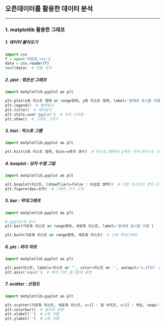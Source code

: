 ## 오픈데이터를 활용한 데이터 분석

<hr>

### 1. matplotlib 활용한 그래프


##### 	1. 데이터 불러오기

```python
import csv
f = open('파일명.csv')
data = csv.reader(f)
next(data)  # 첫줄 제거
```



##### 2. plot : 꺾은선 그래프

```python
import matplotlib.pyplot as plt

plt.plot(x축 리스트 형태 or range형태, y축 리스트 형태, label='범례에 표시할 이름', color='선 색상', ls='라인 스타일')
plt.legend()  # 범례표시
plt.title()  # 제목넣기
plt.style.use('ggplot')  # 격자 스타일
plt.show()  # 그래프 그리기
```

 

##### 3. hist : 히스토 그램

```python
import matplotlib.pyplot as plt

plt.hist(x축 리스트 형태, bins=x축의 갯수)  # 히스토그램에서 y축은 갯수(횟수)로 나타남
```

 

##### 	4. boxplot : 상자 수염 그림

```python
import matplotlib.pyplot as plt

plt.boxplot(리스트, (showfliers=False : 이상값 생략))  # 이중 리스트의 경우 [[], []] x축이 내부 리스트 갯수만큼 나뉨
plt.figure(dpi=숫자)  # 그래프 크기 수정
```

 

##### 	5. bar : 막대그래프

```python
import matplotlib.pyplot as plt

# pyplot과 유사
plt.bar(가로축 리스트 or range형태, 세로축 리스트, label='범레에 표시할 이름')

plt.barh(가로축 리스트 or range형태, 세로축 리스트)  # 수평 막대그래프
```

 

##### 6. pie : 파이 차트

```python
import matplotlib.pyplot as plt

plt.pie(리스트, labels=리스트 or '', color=리스트 or '', autopct='%.1f%%' : 백분율 1자리까지 나타냄, startangle = 90 : 시작 각도를 90도 부터, explode=(0, 0, 0.1) : 3번째 요소를 0.1만큼 부각시킴)
plt.axis('equal')  # 파이 차트 동그랗게 표현
```

 

##### 	7. scatter : 산점도

```python
import matplotlib.pyplot as plt

plt.scatter(가로축 리스트, 세로축 리스트, s=[] : 점 사이즈, c=[] : 색상, cmap='jet' : 컬러바 색상 빨~보, alpha=숫자 : 투명도)
plt.colorbar()  # 컬러바 표현
plt.xlabel('')  # x축 이름
plt.ylabel('')  # y축 이름
```






